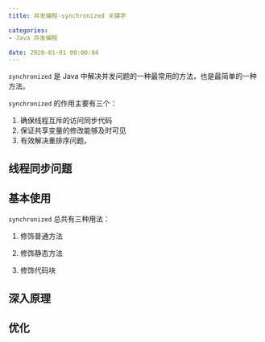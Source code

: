 ```yaml
---
title: 并发编程-synchronized 关键字

categories:
- Java 并发编程

date: 2020-01-01 00:00:04
---
```

`synchronized` 是 Java 中解决并发问题的一种最常用的方法，也是最简单的一种方法。

`synchronized` 的作用主要有三个：
1. 确保线程互斥的访问同步代码
1. 保证共享变量的修改能够及时可见
1. 有效解决重排序问题。

## 线程同步问题


## 基本使用
`synchronized` 总共有三种用法：

1. 修饰普通方法

1. 修饰静态方法

1. 修饰代码块


## 深入原理

## 优化